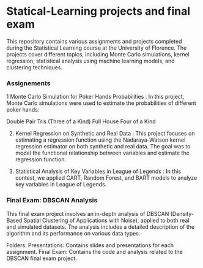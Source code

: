 # Statical-Learning projects and final exam
This repository contains various assignments and projects completed during the Statistical Learning course at the University of Florence. The projects cover different topics, including Monte Carlo simulations, kernel regression, statistical analysis using machine learning models, and clustering techniques.

### Assignements 
1 Monte Carlo Simulation for Poker Hands Probabilities : 
In this project, Monte Carlo simulations were used to estimate the probabilities of different poker hands:

Double Pair
Tris (Three of a Kind)
Full House
Four of a Kind

2. Kernel Regression on Synthetic and Real Data :
This project focuses on estimating a regression function using the Nadaraya-Watson kernel regression estimator on both synthetic and real data. The goal was to model the functional relationship between variables and estimate the regression function.

3. Statistical Analysis of Key Variables in League of Legends : 
In this contest, we applied CART, Random Forest, and BART models to analyze key variables in League of Legends.

### Final Exam: DBSCAN Analysis
This final exam project involves an in-depth analysis of DBSCAN (Density-Based Spatial Clustering of Applications with Noise), applied to both real and simulated datasets. The analysis includes a detailed description of the algorithm and its performance on various data types.

Folders:
Presentations: Contains slides and presentations for each assignment.
Final Exam: Contains the code and analysis related to the DBSCAN final exam project.
